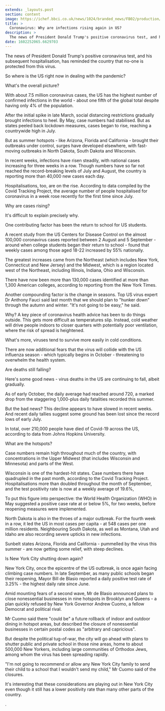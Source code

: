 ```yaml
--- 
extends: _layouts.post 
section: content 
image: https://ichef.bbci.co.uk/news/1024/branded_news/FB02/production/_112985246_us_corona_promo.png 
title: > 
  Coronavirus: Why are infections rising again in US? 
description: > 
  The news of President Donald Trump's positive coronavirus test, and his subsequent hospitalisation, has reminded the country that no-one is protected from this virus.With about 7.5 million coronavirus cases, the US has the highest number of confirmed infections in the world - about one fifth of the global total despite having only 4% of the population.In recent weeks, infections have risen steadily, with national cases increasing for three weeks in a row.New York City, once the epicentre of the US outbreak, is once again facing climbing case numbers.In late September, as many public schools began their reopening, Mayor Bill de Blasio reported a daily positive test rate of 3.25% - the highest daily rate since June. 
date: 1602252065.6629703 
--- 
```

The news of President Donald Trump's positive coronavirus test, and his subsequent hospitalisation, has reminded the country that no-one is protected from this virus.

So where is the US right now in dealing with the pandemic?

What's the overall picture?

With about 7.5 million coronavirus cases, the US has the highest number of confirmed infections in the world - about one fifth of the global total despite having only 4% of the population.

After the initial spike in late March, social distancing restrictions gradually brought infections to heel. By May, case numbers had stabilised. But as states peeled back lockdown measures, cases began to rise, reaching a countrywide high in July.

But as summer hotspots - like Arizona, Florida and California - brought their outbreaks under control, surges have developed elsewhere, with fast-moving outbreaks in North Dakota, South Dakota and Wisconsin.

In recent weeks, infections have risen steadily, with national cases increasing for three weeks in a row. Though numbers have so far not reached the record-breaking levels of July and August, the country is reporting more than 40,000 new cases each day.

Hospitalisations, too, are on the rise. According to data compiled by the Covid Tracking Project, the average number of people hospitalised for coronavirus in a week rose recently for the first time since July.

Why are cases rising?

It's difficult to explain precisely why.

One contributing factor has been the return to school for US students.

A recent study from the US Centers for Disease Control on the almost 100,000 coronavirus cases reported between 2 August and 5 September - around when college students began their return to school - found that weekly cases among those aged 18-22 increased by 55% nationally.

The greatest increases came from the Northeast (which includes New York, Connecticut and New Jersey) and the Midwest, which is a region located west of the Northeast, including Illinois, Indiana, Ohio and Wisconsin.

There have now been more than 130,000 cases identified at more than 1,300 American colleges, according to reporting from the New York Times.

Another compounding factor is the change in seasons. Top US virus expert Dr Anthony Fauci said last month that we should plan to "hunker down" through the autumn and winter. "It's not going to be easy," he said.

Why? A key piece of coronavirus health advice has been to do things outside. This gets more difficult as temperatures slip. Instead, cold weather will drive people indoors to closer quarters with potentially poor ventilation, where the risk of spread is heightened.

What's more, viruses tend to survive more easily in cold conditions.

There are now additional fears that the virus will collide with the US influenza season - which typically begins in October - threatening to overwhelm the health system.

Are deaths still falling?

Here's some good news - virus deaths in the US are continuing to fall, albeit gradually.

As of early October, the daily average had reached around 720, a marked drop from the staggering 1,000-plus daily fatalities recorded this summer.

But the bad news? This decline appears to have slowed in recent weeks. And recent daily tallies suggest some ground has been lost since the record lows of early July.

In total, over 210,000 people have died of Covid-19 across the US, according to data from Johns Hopkins University.

What are the hotspots?

Case numbers remain high throughout much of the country, with concentrations in the Upper Midwest (that includes Wisconsin and Minnesota) and parts of the West.

Wisconsin is one of the hardest-hit states. Case numbers there have quadrupled in the past month, according to the Covid Tracking Project. Hospitalisations more than doubled throughout the month of September, and the test positivity rate is now at a weekly average of 19.6%,

To put this figure into perspective: the World Health Organization (WHO) in May suggested a positive case rate at or below 5%, for two weeks, before reopening measures were implemented.

North Dakota is also in the throes of a major outbreak. For the fourth week in a row, it led the US in most cases per capita - at 548 cases per one million residents. Neighbouring South Dakota, as well as Montana, Utah and Idaho are also recording severe upticks in new infections.

Sunbelt states Arizona, Florida and California - pummelled by the virus this summer - are now getting some relief, with steep declines.

Is New York City shutting down again?

New York City, once the epicentre of the US outbreak, is once again facing climbing case numbers. In late September, as many public schools began their reopening, Mayor Bill de Blasio reported a daily positive test rate of 3.25% - the highest daily rate since June.

Amid mounting fears of a second wave, Mr de Blasio announced plans to close nonessential businesses in nine hotspots in Brooklyn and Queens - a plan quickly refused by New York Governor Andrew Cuomo, a fellow Democrat and political rival.

Mr Cuomo said there "could be" a future rollback of indoor and outdoor dining in hotspot areas, but described the closure of nonessential businesses in certain postal codes as "arbitrary and capricious".

But despite the political tug-of-war, the city will go ahead with plans to shutter public and private school in those nine areas, home to about 500,000 New Yorkers, including large communities of Orthodox Jews, among whom the virus has been spreading rapidly.

"I'm not going to recommend or allow any New York City family to send their child to a school that I wouldn't send my child," Mr Cuomo said of the closures.

It's interesting that these considerations are playing out in New York City even though it still has a lower positivity rate than many other parts of the country.

.